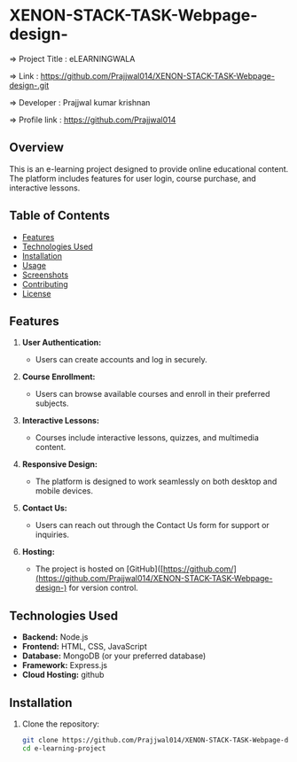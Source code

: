 # XENON-STACK-TASK-Webpage-design-
  => Project Title    : eLEARNINGWALA 

  => Link    : https://github.com/Prajjwal014/XENON-STACK-TASK-Webpage-design-.git

  => Developer  : Prajjwal kumar krishnan

  => Profile link   : https://github.com/Prajjwal014
## Overview

This is an e-learning project designed to provide online educational content. The platform includes features for user login, course purchase, and interactive lessons.

## Table of Contents

- [Features](#features)
- [Technologies Used](#technologies-used)
- [Installation](#installation)
- [Usage](#usage)
- [Screenshots](#screenshots)
- [Contributing](#contributing)
- [License](#license)

## Features

1. **User Authentication:**
   - Users can create accounts and log in securely.

2. **Course Enrollment:**
   - Users can browse available courses and enroll in their preferred subjects.

3. **Interactive Lessons:**
   - Courses include interactive lessons, quizzes, and multimedia content.

4. **Responsive Design:**
   - The platform is designed to work seamlessly on both desktop and mobile devices.

5. **Contact Us:**
   - Users can reach out through the Contact Us form for support or inquiries.

7. **Hosting:**
   - The project is hosted on [GitHub]([https://github.com/](https://github.com/Prajjwal014/XENON-STACK-TASK-Webpage-design-) for version control.

## Technologies Used

- **Backend:** Node.js
- **Frontend:** HTML, CSS, JavaScript
- **Database:** MongoDB (or your preferred database)
- **Framework:** Express.js
- **Cloud Hosting:** github

## Installation

1. Clone the repository:

   ```bash
   git clone https://github.com/Prajjwal014/XENON-STACK-TASK-Webpage-design-.git
   cd e-learning-project

